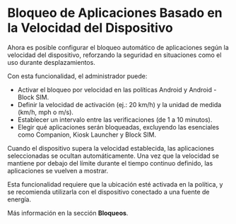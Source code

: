 # Bloqueo de Aplicaciones Basado en la Velocidad del Dispositivo

Ahora es posible configurar el bloqueo automático de aplicaciones según la velocidad del dispositivo, reforzando la seguridad en situaciones como el uso durante desplazamientos.

Con esta funcionalidad, el administrador puede:

* Activar el bloqueo por velocidad en las políticas Android y Android - Block SIM.
* Definir la velocidad de activación (ej.: 20 km/h) y la unidad de medida (km/h, mph o m/s).
* Establecer un intervalo entre las verificaciones (de 1 a 10 minutos).
* Elegir qué aplicaciones serán bloqueadas, excluyendo las esenciales como Companion, Kiosk Launcher y Block SIM.

Cuando el dispositivo supera la velocidad establecida, las aplicaciones seleccionadas se ocultan automáticamente. Una vez que la velocidad se mantiene por debajo del límite durante el tiempo continuo definido, las aplicaciones se vuelven a mostrar.

Esta funcionalidad requiere que la ubicación esté activada en la política, y se recomienda utilizarla con el dispositivo conectado a una fuente de energía.

Más información en la sección **Bloqueos**.
